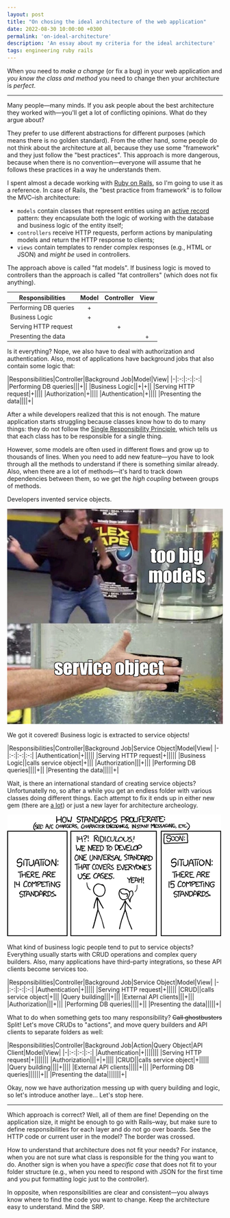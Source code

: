 ```yaml
---
layout: post
title: "On chosing the ideal architecture of the web application"
date: 2022-08-30 10:00:00 +0300
permalink: 'on-ideal-architecture'
description: 'An essay about my criteria for the ideal architecture'
tags: engineering ruby rails
---
```


When you need to _make a change_ (or fix a bug) in your web application and _you know the class and method_ you need to change then your architecture is _perfect_.

---

Many people—many minds. If you ask people about the best architecture they worked with—you'll get a lot of conflicting opinions. What do they argue about?

They prefer to use different abstractions for different purposes (which means there is no golden standard). From the other hand, some people do not think about the architecture at all, because they use some "framework" and they just follow the "best practices". This approach is more dangerous, because when there is no convention—everyone will assume that he follows these practices in a way he understands them.

I spent almost a decade working with [Ruby on Rails](https://rubyonrails.org), so I'm going to use it as a reference. In case of Rails, the "best practice from framework" is to follow the MVC–ish architecture:

- `models` contain classes that represent entities using an [active record](https://en.wikipedia.org/wiki/Active_record_pattern) pattern: they encapsulate both the logic of working with the database and business logic of the entity itself;
- `controllers` receive HTTP requests, perform actions by manipulating models and return the HTTP response to clients;
- `views` contain templates to render complex responses (e.g., HTML or JSON) and _might be_ used in controllers.

The approach above is called "fat models". If business logic is moved to controllers than the approach is called "fat controllers" (which does not fix anything).

|Responsibilities|Model|Controller|View|
|-|:-:|:-:|:-:|
|Performing DB queries|+|||
|Business Logic|+|||
|Serving HTTP request||+||
|Presenting the data|||+|

Is it everything? Nope, we also have to deal with authorization and authentication. Also, most of applications have background jobs that also contain some logic that:

|Responsibilities|Controller|Background Job|Model|View|
|-|:-:|:-:|:-:|
|Performing DB queries|||+||
|Business Logic||+|+||
|Serving HTTP request|+||||
|Authorization|+||||
|Authentication|+||||
|Presenting the data||||+|

After a while developers realized that this is not enough. The mature application starts struggling because classes know how to do to many things: they do not follow the [Single Responsibility Principle](https://en.wikipedia.org/wiki/Single-responsibility_principle), which tells us that each class has to be responsible for a single thing.

However, some models are often used in different flows and grow up to thousands of lines. When you need to add new feature—you have to look through all the methods to understand if there is something similar already. Also, when there are a lot of methods—it's hard to track down dependencies between them, so we get the _high coupling_ between groups of methods.

Developers invented service objects.

![service object](/assets/service_object.png)

We got it covered! Business logic is extracted to service objects!

|Responsibilities|Controller|Background Job|Service Object|Model|View|
|-|:-:|:-:|:-:|
|Authentication|+|||||
|Serving HTTP request|+|||||
|Business Logic||calls service object|+|||
|Authorization|||+|||
|Performing DB queries||||+||
|Presenting the data|||||+|

Wait, is there an international standard of creating service objects? Unfortunatelly no, so after a while you get an endless folder with various classes doing different things. Each attempt to fix it ends up in either new gem (there are [a lot](https://www.ruby-toolbox.com/categories/Service_Objects)) or just a new layer for architecture archeology.

![standards](/assets/standards.png)

What kind of business logic people tend to put to service objects? Everything usually starts with CRUD operations and complex query builders. Also, many applications have third–party integrations, so these API clients become services too.

|Responsibilities|Controller|Background Job|Service Object|Model|View|
|-|:-:|:-:|:-:|
|Authentication|+|||||
|Serving HTTP request|+|||||
|CRUD||calls service object|+|||
|Query building|||+|||
|External API clients|||+|||
|Authorization|||+|||
|Performing DB queries||||+||
|Presenting the data|||||+|

What to do when something gets too many responsibility? ~~Call ghostbusters~~ Split! Let's move CRUDs to "actions", and move query builders and API clients to separate folders as well:

|Responsibilities|Controller|Background Job|Action|Query Object|API Client|Model|View|
|-|:-:|:-:|:-:|
|Authentication|+|||||||
|Serving HTTP request|+|||||||
|Authorization|||+|+||||
|CRUD||calls service object|+|||||
|Query building||||+||||
|External API clients|||||+|||
|Performing DB queries||||||+||
|Presenting the data|||||||+|

Okay, now we have authorization messing up with query building and logic, so let's introduce another laye... Let's stop here.

---

Which approach is correct? Well, all of them are fine! Depending on the application size, it might be enough to go with Rails–way, but make sure to define responsibilities for each layer and do not go over boards. See the HTTP code or current user in the model? The border was crossed.

How to understand that architecture does not fit your needs? For instance, when you are not sure what class is responsible for the thing you want to do. Another sign is when you have a _specific case_ that does not fit to your folder structure (e.g., when you need to respond with JSON for the first time and you put formatting logic just to the controller).

In opposite, when responsibilities are clear and consistent—you always know where to find the code you want to change. Keep the architecture easy to understand. Mind the SRP.

